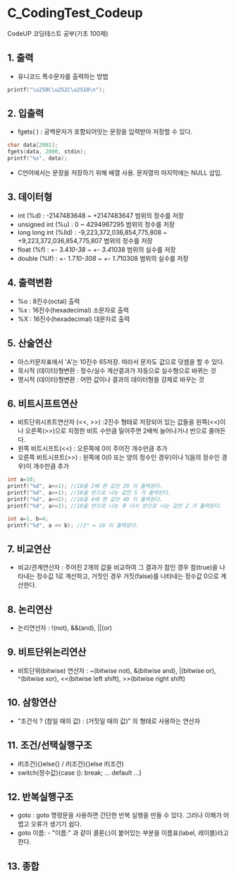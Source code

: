 # C_CodingTest_Codeup
CodeUP 코딩테스트 공부(기초 100제)

## 1. 출력
- 유니코드 특수문자를 출력하는 방법
```c
printf("\u250C\u252C\u2510\n");
```
## 2. 입출력
- fgets( ) : 공백문자가 포함되어잇는 문장을 입력받아 저장할 수 있다.
```c
char data[2001];
fgets(data, 2000, stdin);
printf("%s", data);
```
- C언어에서는 문장을 저장하기 위해 배열 사용. 문자열의 마지막에는 NULL 삽입.
	
## 3. 데이터형
- int (%d) : -2147483648 ~ +2147483647 범위의 정수를 저장
- unsigned int (%u) : 0 ~ 4294967295 범위의 정수를 저장
- long long int (%lld) : -9,223,372,036,854,775,808 ~ +9,223,372,036,854,775,807 범위의 정수를 저장
- float (%f) : +- 3.4*10-38 ~ +- 3.4*1038 범위의 실수를 저장
- double (%lf) : +- 1.7*10-308 ~ +- 1.7*10308 범위의 실수를 저장

## 4. 출력변환
- %o : 8진수(octal) 출력
- %x : 16진수(hexadecimal) 소문자로 출력
- %X : 16진수(hexadecimal) 대문자로 출력

## 5. 산술연산
- 아스키문자표에서 'A'는 10진수 65저장. 따라서 문자도 값으로 덧셈을 할 수 있다.
- 묵시적 (데이터)형변환 : 정수/실수 계산결과가 자동으로 실수형으로 바뀌는 것
- 명시적 (데이터)형변환 : 어떤 값이나 결과의 데이터형을 강제로 바꾸는 것

## 6. 비트시프트연산
- 비트단위시프트연산자 (<<, >>) :2진수 형태로 저장되어 있는 값들을 왼쪽(<<)이나 오른쪽(>>)으로 지정한 비트 수만큼 밀어주면 2배씩 늘어나거나 반으로 줄어든다.
- 왼쪽 비트시프트(<<) : 오른쪽에 0이 주어진 개수만큼 추가
- 오른쪽 비트시프트(>>) : 왼쪽에 0(0 또는 양의 정수인 경우)이나 1(음의 정수인 경우)이 개수만큼 추가
```c
int a=10;
printf("%d", a<<1); //10을 2배 한 값인 20 이 출력된다.
printf("%d", a>>1); //10을 반으로 나눈 값인 5 가 출력된다.
printf("%d", a<<2); //10을 4배 한 값인 40 이 출력된다.
printf("%d", a>>2); //10을 반으로 나눈 후 다시 반으로 나눈 값인 2 가 출력된다.
```
```c
int a=1, b=4;
printf("%d", a << b); //2⁴ = 16 이 출력된다.
```

## 7. 비교연산
- 비교/관계연산자 : 주어진 2개의 값을 비교하여 그 결과가 참인 경우 참(true)을 나타내는 정수값 1로 계산하고, 거짓인 경우 거짓(false)를 나타내는 정수값 0으로 계산한다.

## 8. 논리연산
- 논리연산자 : !(not), &&(and), ||(or)

## 9. 비트단위논리연산
- 비트단위(bitwise) 연산자 : ~(bitwise not), &(bitwise and), |(bitwise or), ^(bitwise xor), <<(bitwise left shift), >>(bitwise right shift)

## 10. 삼항연산
- "조건식 ? (참일 때의 값) : (거짓일 때의 값)” 의 형태로 사용하는 연산자

## 11. 조건/선택실행구조
- if(조건){}else{} / if(조건){}else if(조건)
- switch(정수값){case (): break; ... default ...}

## 12. 반복실행구조
- goto : goto 명령문을 사용하면 간단한 반복 실행을 만들 수 있다. 그러나 이해가 어렵고 오류가 생기기 쉽다.
- goto 이름: - "이름:" 과 같이 콜론(:)이 붙어있는 부분을 이름표(label, 레이블)라고 한다.

## 13. 종합

